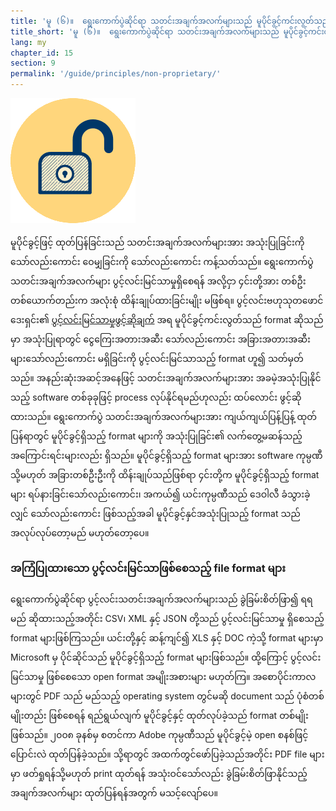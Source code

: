 ```yaml
---
title: 'မူ (၆)။  ရွေးကောက်ပွဲဆိုင်ရာ သတင်းအချက်အလက်များသည် မူပိုင်ခွင့်ကင်းလွတ်သည့်အခါ ပွင့်လင်း မြင်သာမှုရှိသည်'
title_short: 'မူ (၆)။  ရွေးကောက်ပွဲဆိုင်ရာ သတင်းအချက်အလက်များသည် မူပိုင်ခွင့်ကင်းလွတ်သည့်အခါ ပွင့်လင်း မြင်သာမှုရှိသည်'
lang: my
chapter_id: 15
section: 9
permalink: '/guide/principles/non-proprietary/'
---
```


![Non-proprietary](/assets/images/inventory/principles/non-proprietary.png)

မူပိုင်ခွင့်ဖြင့် ထုတ်ပြန်ခြင်းသည် သတင်းအချက်အလက်များအား အသုံးပြုခြင်းကိုသော်လည်းကောင်း ဝေမျှခြင်းကို သော်လည်းကောင်း ကန့်သတ်သည်။ ရွေးကောက်ပွဲ သတင်းအချက်အလက်များ ပွင့်လင်းမြင်သာမှုရှိစေရန် အလို့ငှာ ၄င်းတို့အား တစ်ဦးတစ်ယောက်တည်းက အလုံးစုံ ထိန်းချုပ်ထားခြင်းမျိုး မဖြစ်ရ။ ပွင့်လင်းဗဟုသုတဖောင်ဒေးရှင်း၏ [ပွင့်လင်းမြင်သာမှုဖွင့်ဆိုချက်](http://opendefinition.org/od/) အရ မူပိုင်ခွင့်ကင်းလွတ်သည် format ဆိုသည်မှာ အသုံးပြုရာတွင် ငွေကြေးအတားအဆီး သော်လည်းကောင်း အခြားအတားအဆီးများသော်လည်းကောင်း မရှိခြင်းကို ပွင့်လင်းမြင်သာသည့် format ဟူ၍ သတ်မှတ်သည်။ အနည်းဆုံးအဆင့်အနေဖြင့် သတင်းအချက်အလက်များအား အခမဲ့အသုံးပြုနိုင်သည့် software တစ်ခုခုဖြင့် process လုပ်နိုင်ရမည်ဟုလည်း ထပ်လောင်း ဖွင့်ဆိုထားသည်။ ရွေးကောက်ပွဲ သတင်းအချက်အလက်များအား ကျယ်ကျယ်ပြန့်ပြန့် ထုတ်ပြန်ရာတွင် မူပိုင်ခွင့်ရှိသည့် format များကို အသုံးပြုခြင်း၏ လက်တွေ့မဆန်သည့် အကြောင်းရင်းများလည်း ရှိသည်။ မူပိုင်ခွင့်ရှိသည့် format များအား software ကုမ္ပဏီ သို့မဟုတ် အခြားတစ်ဦးဦးကို ထိန်းချုပ်သည်ဖြစ်ရာ ၄င်းတို့က မူပိုင်ခွင့်ရှိသည့် format များ ရပ်နားခြင်းသော်လည်းကောင်း၊ အကယ်၍ ယင်းကုမ္ပဏီသည် ဒေဝါလီ ခံသွားခဲ့လျှင် သော်လည်းကောင်း ဖြစ်သည့်အခါ မူပိုင်ခွင့်နှင်အသုံးပြုသည့် format သည် အလုပ်လုပ်တော့မည် မဟုတ်တော့ပေ။

### အကြံပြုထားသော ပွင့်လင်းမြင်သာဖြစ်စေသည့် file format များ

ရွေးကောက်ပွဲဆိုင်ရာ ပွင့်လင်းသတင်းအချက်အလက်များသည် ခွဲခြမ်းစိတ်ဖြာ၍ ရရမည် ဆိုထားသည့်အတိုင်း CSV၊ XML နှင့် JSON တို့သည် ပွင့်လင်းမြင်သာမှု ရှိစေသည့် format များဖြစ်ကြသည်။ ယင်းတို့နှင့် ဆန့်ကျင်၍ XLS နှင့် DOC ကဲ့သို့ format များမှာ Microsoft မှ ပိုင်ဆိုင်သည် မူပိုင်ခွင့်ရှိသည့် format များဖြစ်သည်။ ထို့ကြောင့် ပွင့်လင်းမြင်သာမှု ဖြစ်စေသော open format အမျိုးအစားများ မဟုတ်ကြ။ အစောပိုင်းကာလများတွင် PDF သည် မည်သည့် operating system တွင်မဆို document သည် ပုံစံတစ်မျိုးတည်း ဖြစ်စေရန် ရည်ရွယ်လျက် မူပိုင်ခွင့်နှင့် ထုတ်လုပ်ခဲ့သည် format တစ်မျိုးဖြစ်သည်။ ၂၀၀၈ ခုနစ်မှ စတင်ကာ Adobe ကုမ္ပဏီသည် မူပိုင်ခွင့်မဲ့ open စနစ်ဖြင့် ပြောင်းလဲ ထုတ်ပြန်ခဲ့သည်။ သို့ရာတွင် အထက်တွင်ဖော်ပြခဲ့သည်အတိုင်း PDF file များမှာ ဖတ်ရှုရန်သို့မဟုတ် print ထုတ်ရန် အသုံးဝင်သော်လည်း ခွဲခြမ်းစိတ်ဖြာနိုင်သည့် အချက်အလက်များ ထုတ်ပြန်ရန်အတွက် မသင့်လျော်ပေ။
